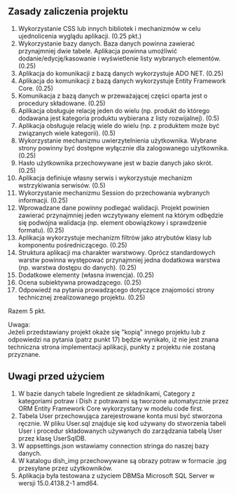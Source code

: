 ## Zasady zaliczenia projektu
1. Wykorzystanie CSS lub innych bibliotek i mechanizmów w celu ujednolicenia wyglądu aplikacji. (0.25 pkt.)
2. Wykorzystanie bazy danych. Baza danych powinna zawierać przynajmniej dwie tabele. Aplikacja powinna umożliwić dodanie/edycję/kasowanie i wyświetlenie listy wybranych elementów. (0.25)
3. Aplikacja do komunikacji z bazą danych wykorzystuje ADO NET. (0.25)
4. Aplikacja do komunikacji z bazą danych wykorzystuje Entity Framework Core. (0.25)
5. Komunikacja z bazą danych w przeważającej części oparta jest o procedury składowane. (0.25)
6. Aplikacja obsługuje relację jeden do wielu (np. produkt do którego dodawana jest kategoria produktu wybierana z listy rozwijalnej). (0.5)
7. Aplikacja obsługuje relację wiele do wielu (np. z produktem może być związanych wiele kategorii). (0.5)
8. Wykorzystanie mechanizmu uwierzytelnienia użytkownika. Wybrane strony powinny być dostępne wyłącznie dla zalogowanego użytkownika. (0.25)
9. Hasło użytkownika przechowywane jest w bazie danych jako skrót. (0.25)
10. Aplikacja definiuje własny serwis i wykorzystuje mechanizm wstrzykiwania serwisów. (0.5)
11. Wykorzystanie mechanizmu Session do przechowania wybranych informacji. (0.25)
12. Wprowadzane dane powinny podlegać walidacji. Projekt powinien zawierać przynajmniej jeden wczytywany element na którym odbędzie się podwójna walidacja (np. element obowiązkowy i sprawdzenie formatu). (0.25)
13. Aplikacja wykorzystuje mechanizm filtrów jako atrybutów klasy lub komponentu pośredniczącego. (0.25)
14. Struktura aplikacji ma charakter warstwowy. Oprócz standardowych warstw powinna występować przynajmniej jedna dodatkowa warstwa (np. warstwa dostępu do danych). (0.25)
15. Dodatkowe elementy (własna inwencja). (0.25)
16. Ocena subiektywna prowadzącego. (0.25)
17. Odpowiedź na pytania prowadzącego dotyczące znajomości strony technicznej zrealizowanego projektu. (0.25)

Razem 5 pkt.

Uwaga:  
Jeżeli przedstawiany projekt okaże się "kopią" innego projektu lub z odpowiedzi na pytania (patrz punkt 17) będzie wynikało, iż nie jest znana techniczna strona implementacji aplikacji, punkty z projektu nie zostaną przyznane.

## Uwagi przed użyciem
1. W bazie danych tabele Ingredient ze składnikami, Category z kategoriami potraw i Dish z potrawami są tworzone automatycznie przez ORM Entity Framework Core wykorzystany w modelu code first.
2. Tabela User przechowująca zarejestrowane konta musi być stworzona ręcznie. W pliku User.sql znajduje się kod używany do stworzenia tabeli User i procedur składowanych używanych do zarządzania tabelą User przez klasę UserSqlDB.
3. W appsettings.json wstawiamy connection stringa do naszej bazy danych.
4. W katalogu dish_img przechowywane są obrazy potraw w formacie .jpg przesyłane przez użytkowników.
5. Aplikacja była testowana z użyciem DBMSa Microsoft SQL Server w wersji 15.0.4138.2-1 amd64.
